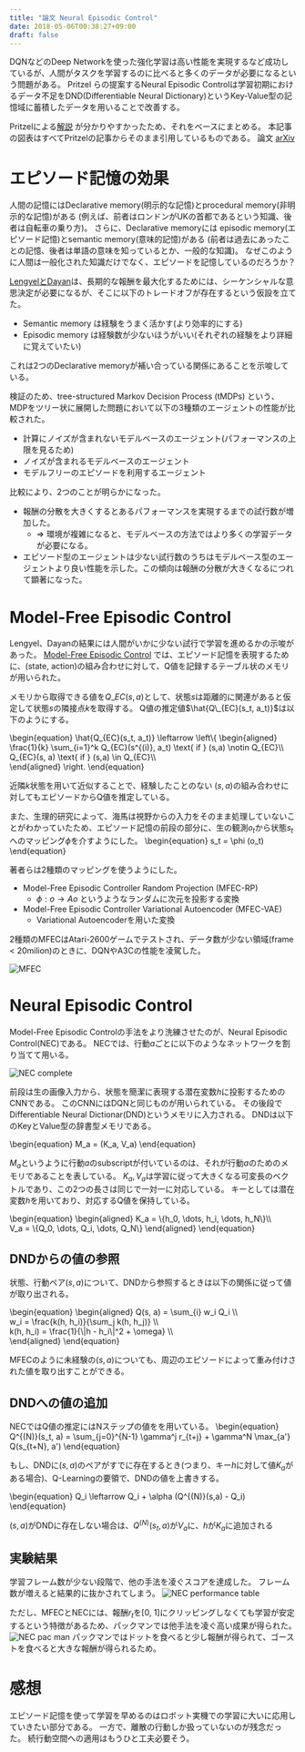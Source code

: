 ```yaml
---
title: "論文 Neural Episodic Control"
date: 2018-05-06T00:38:27+09:00
draft: false
---
```


DQNなどのDeep Networkを使った強化学習は高い性能を実現するなど成功しているが、人間がタスクを学習するのに比べると多くのデータが必要になるという問題がある。
Pritzel らの提案するNeural Episodic Controlは学習初期におけるデータ不足をDND(Differentiable Neural Dictionary)というKey-Value型の記憶域に蓄積したデータを用いることで改善する。

Pritzelによる[解説](https://rylanschaeffer.github.io/content/research/neural_episodic_control/main.html) が分かりやすかったため、それをベースにまとめる。
本記事の図表はすべてPritzelの記事からそのまま引用しているものである。
論文 [arXiv](https://arxiv.org/abs/1703.01988)

# エピソード記憶の効果
人間の記憶にはDeclarative memory(明示的な記憶)とprocedural memory(非明示的な記憶)がある (例えば、前者はロンドンがUKの首都であるという知識、後者は自転車の乗り方)。
さらに、Declarative memoryには episodic memory(エピソード記憶)とsemantic memory(意味的記憶)がある (前者は過去にあったことの記憶、後者は単語の意味を知っているとか、一般的な知識)。
なぜこのように人間は一般化された知識だけでなく、エピソードを記憶しているのだろうか？

[LengyelとDayan](https://papers.nips.cc/paper/3311-hippocampal-contributions-to-control-the-third-way.pdf)は、長期的な報酬を最大化するためには、シーケンシャルな意思決定が必要になるが、そこに以下のトレードオフが存在するという仮設を立てた。

* Semantic memory は経験をうまく活かす(より効率的にする)
* Episodic memory は経験数が少ないほうがいい(それぞれの経験をより詳細に覚えていたい)

これは2つのDeclarative memoryが補い合っている関係にあることを示唆している。

検証のため、tree-structured Markov Decision Process (tMDPs) という、
MDPをツリー状に展開した問題において以下の3種類のエージェントの性能が比較された。

* 計算にノイズが含まれないモデルベースのエージェント(パフォーマンスの上限を見るため)
* ノイズが含まれるモデルベースのエージェント
* モデルフリーのエピソードを利用するエージェント

比較により、2つのことが明らかになった。

* 報酬の分散を大きくするとあるパフォーマンスを実現するまでの試行数が増加した。
  * => 環境が複雑になると、モデルベースの方法ではより多くの学習データが必要になる。
* エピソード型のエージェントは少ない試行数のうちはモデルベース型のエージェントより良い性能を示した。この傾向は報酬の分散が大きくなるにつれて顕著になった。

# Model-Free Episodic Control
Lengyel、Dayanの結果には人間がいかに少ない試行で学習を進めるかの示唆があった。
[Model-Free Episodic Control](https://arxiv.org/abs/1606.04460) では、エピソード記憶を表現するために、(state, action)の組み合わせに対して、Q値を記録するテーブル状のメモリが用いられた。

メモリから取得できる値を$Q\_{EC}(s,a)$として、状態$s$は距離的に関連があると仮定して状態$s$の隣接点$k$を取得する。
Q値の推定値$\hat{Q\_{EC}(s_t, a_t)}$は以下のようにする。

\begin{equation}
\hat{Q\_{EC}(s_t, a_t)} \leftarrow
\left\\{
\begin{aligned}
\frac{1}{k} \sum\_{i=1}^k Q\_{EC}(s^{(i)}, a_t)
\text{ if } (s,a) \notin Q\_{EC}\\\\\
Q\_{EC}(s, a)
\text{ if } (s,a) \in Q\_{EC}\\\\\
\end{aligned}
\right.
\end{equation}

近隣$k$状態を用いて近似することで、経験したことのない $(s,a)$の組み合わせに対してもエピソードからQ値を推定している。

また、生理的研究によって、海馬は視野からの入力をそのまま処理していないことがわかっていたため、エピソード記憶の前段の部分に、生の観測$o_t$から状態$s_t$へのマッピング$\phi$を介すようにした。
\begin{equation}
s_t = \phi (o_t)
\end{equation}

著者らは2種類のマッピングを使うようにした。

* Model-Free Episodic Controller Random Projection (MFEC-RP)
  * $\phi : o \rightarrow Ao$ というようなランダムに次元を投影する変換
* Model-Free Episodic Controller Variational Autoencoder (MFEC-VAE)
  * Variational Autoencoderを用いた変換

2種類のMFECはAtari-2600ゲームでテストされ、データ数が少ない領域(frame < 20milion)のときに、DQNやA3Cの性能を凌駕した。

![MFEC](/images/2018/05/nec_mfec_perf.png)


# Neural Episodic Control
Model-Free Episodic Controlの手法をより洗練させたのが、Neural Episodic Control(NEC)である。
NECでは、行動$a$ごとに以下のようなネットワークを割り当てて用いる。

![NEC complete](/images/2018/05/nec_complete.png)

前段は生の画像入力から、状態を簡潔に表現する潜在変数$h$に投影するためのCNNである。
このCNNにはDQNと同じものが用いられている。
その後段でDifferentiable Neural Dictionar(DND)というメモリに入力される。
DNDは以下のKeyとValue型の辞書型メモリである。

\begin{equation}
M_a = (K_a, V_a)
\end{equation}

$M_a$というように行動$a$のsubscriptが付いているのは、それが行動$a$のためのメモリであることを表している。
$K_a, V_a$は学習に従って大きくなる可変長のベクトルであり、この2つの長さは同じで一対一に対応している。
キーとしては潜在変数$h$を用いており、対応するQ値を保持している。

\begin{equation}
\begin{aligned}
K_a = \\{h_0, \dots, h_i, \dots, h_N\\}\\\\\
V_a = \\{Q_0, \dots, Q_i, \dots, Q_N\\}
\end{aligned}
\end{equation}

## DNDからの値の参照
状態、行動ペア$(s,a)$について、DNDから参照するときは以下の関係に従って値が取り出される。

\begin{equation}
\begin{aligned}
Q(s, a) = \sum_{i} w_i Q_i \\\\\
w_i = \frac{k(h, h_i)}{\sum_j k(h, h_j)} \\\\\
k(h, h_i) = \frac{1}{\\|h - h_i\\|^2 + \omega} \\\\\
\end{aligned}
\end{equation}

MFECのように未経験の$(s,a)$についても、周辺のエピソードによって重み付けされた値を取り出すことができる。

## DNDへの値の追加
NECではQ値の推定にはNステップの値をを用いている。
\begin{equation}
Q^{(N)}(s_t, a) = \sum\_{j=0}^{N-1} \gamma^j r\_{t+j} +
\gamma^N \max\_{a'} Q(s\_{t+N}, a')
\end{equation}

もし、DNDに$(s, a)$のペアがすでに存在するとき(つまり、キー$h$に対して値$K_a$がある場合)、Q-Learningの要領で、DNDの値を上書きする。

\begin{equation}
Q_i \leftarrow Q_i + \alpha (Q^{(N)}(s,a) - Q_i)
\end{equation}

$(s,a)$がDNDに存在しない場合は、$Q^{(N)}(s_t,a)$が$V_a$に、$h$が$K_a$に追加される

## 実験結果
学習フレーム数が少ない段階で、他の手法を凌ぐスコアを達成した。
フレーム数が増えると結果的に抜かされてしまう。
![NEC performance table](/images/2018/05/nec_performance_table.png)

ただし、MFECとNECには、報酬$r_t$を[0, 1]にクリッピングしなくても学習が安定するという特徴があるため、パックマンでは他手法を凌ぐ高い成果が得られた。
![NEC pac man](/images/2018/05/nec_pac_man.png)
パックマンではドットを食べると少し報酬が得られて、ゴーストを食べると大きな報酬が得られるため。

# 感想
エピソード記憶を使って学習を早めるのはロボット実機での学習に大いに応用していきたい部分である。
一方で、離散の行動しか扱っていないのが残念だった。
続行動空間への適用はもうひと工夫必要そう。
